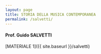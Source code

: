 ```yaml
---
layout: page
title: STORIA DELLA MUSICA CONTEMPORANEA
permalink: /salvetti/
---
```


#### Prof. Guido SALVETTI

[MATERIALE 1]({{ site.baseurl }}/salvetti)
